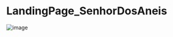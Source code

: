 # LandingPage_SenhorDosAneis

![image](https://user-images.githubusercontent.com/104576340/213557630-347e70bd-fda0-4526-8320-a8950f796208.png)
